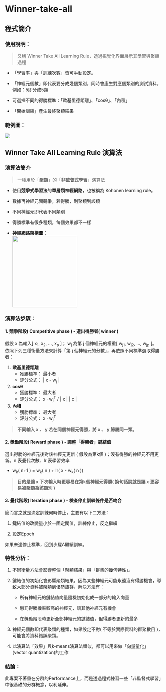 # Winner-take-all
## 程式簡介
### 使用說明：
> 又稱 Winner Take All Learning Rule，透過視覺化界面展示其學習與聚類過程

* 「學習率」與「訓練次數」皆可手動設定。

* 「神經元個數」即代表要分成幾個類別，同時會產生對應個類別的測試資料，例如：5即分成5類

* 可選擇不同的得勝標準：「歐基里德距離」、「cosθ」、「內積」

* 「開始訓練」產生最終聚類結果
### 範例圖：
![](https://i.imgur.com/OsGVBEN.png)

## Winner Take All Learning Rule 演算法
### 演算法簡介
> 一種用於「**聚類**」的「**非監督式學習**」演算法
* 使用**競爭式學習法**的**單層類神經網路**，也被稱為 Kohonen learning rule。

* 數據再神經元間競爭，若得勝，則聚類到該類

* 不同神經元即代表不同類別

* 得勝標準有很多種類，每個效果都不一樣

* **神經網路架構圖：**  
  <img src="https://i.imgur.com/rQCmg1H.png" width="207" height="230">
### 演算法步驟：
#### 1. 競爭階段( Competitive phase ) - 選出得勝者( winner )
  假設 x 為輸入[ x<sub>1</sub>, x<sub>2</sub>, ..., x<sub>p</sub> ]；  w<sub>j</sub> 為第 j 個神經元的權重[ w<sub>j1</sub>, w<sub>j2</sub>, ..., w<sub>jp</sub> ]。  
  依照下列三種衡量方法來計算「第 j 個神經元的分數」，再依照不同標準選取得勝者：
  1. **歐基里德距離**
      * 獲勝標準： 最小者 
      * 評分公式： | x - w<sub>j</sub> |
  2. **cosθ**
      * 獲勝標準： 最大者 
      * 評分公式： x · w<sub>j</sub><sup>T</sup> / | x | | c |
  3. **內積**  
      * 獲勝標準： 最大者 
      * 評分公式： x · w<sub>j</sub><sup>T</sup>
> **不同輸入 x 、 y 若在同個神經元得勝，將 x 、 y 歸屬同一類。**  
#### 2. 獎勵階段( Reward phase ) - 調整「得勝者」鍵結值
  選出得勝的神經元後對該神經元更新 ( 假設為第k個 )；沒有得勝的神經元不用更新。n 表疊代次數、lr 表學習效率  
* w<sub>k</sub>( n+1 ) = w<sub>k</sub>( n ) + lr( x - w<sub>k</sub>( n ))
> **目的是讓 x 下次輸入時更容易在第k個神經元得勝( 換句話說就是讓 x 更容易被聚類為該類別 )**
#### 3. 疊代階段( Iteration phase ) - 檢查停止訓練條件是否吻合
簡而言之就是決定訓練何時停止，主要有以下二方法：
1. 鍵結值的改變量小於一固定閥值，訓練停止，反之繼續

2. 設定Epoch  

如果未達停止標準，回到步驟A繼續訓練。
  
### 特性分析：

1. 不同衡量方法會影響整個「聚類結果」與「群集的幾何特性」。

2. 鍵結值的初始化會影響聚類結果，因為某些神經元可能永遠沒有得勝機會，導致大部分資料被聚類到優勢族群，解決方法有：
    * 所有神經元的鍵結值向量隨機初始化成一部分的輸入向量 
    
    * 懲罰得勝機率較高的神經元，讓其他神經元有機會 
    
    * 在獎勵階段時更新全部神經元的鍵結值，但得勝者更新的最多  

3. 神經元個數即代表聚類的種類，如果設定不對( 不等於實際資料的群聚數目 )，可能會將資料錯誤聚類。

4. 此演算法「效果」與k-means演算法類似，都可以用來做「向量量化」(vector quantization)的工作
### 結論：
此專案不著重在分群的Performance上，而是透過程式練習一些「非監督式學習」中很基礎的分群概念，以利延伸。
